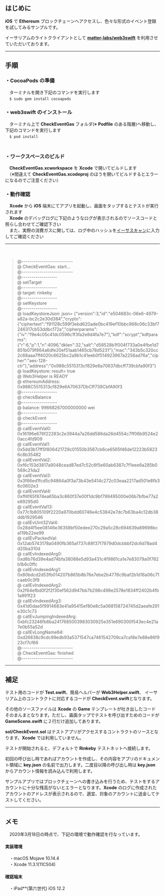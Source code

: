## はじめに  
**iOS** で **Ethereum** ブロックチェーンへアクセスし、色々な形式のイベント登録を試してみるサンプルです。

イーサリアムのライトクライアントとして [**matter-labs/web3swift**](https://github.com/matter-labs/web3swift) を利用させていただいております。  

----
## 手順  
### ・**CocoaPods** の準備
　ターミナルを開き下記のコマンドを実行します  
　`$ sudo gem install cocoapods`  

### ・**web3swift** のインストール
　ターミナル上で **CheckEventGas** フォルダ(※ **Podfile** のある階層)へ移動し、下記のコマンドを実行します  
　`$ pod install`  
　
### ・ワークスペースのビルド
　**CheckEventGas.xcworkspace** を **Xcode** で開いてビルドします  
　（※間違えて **CheckEventGas.xcodeproj** のほうを開いてビルドするとエラーになるのでご注意ください）
　
### ・動作確認
　**Xcode** から **iOS** 端末にてアプリを起動し、画面をタップするとテストが実行されます  
　**Xcode** のデバッグログに下記のようなログが表示されるのでソースコードと照らし合わせてご確認下さい  
　また、実際の消費ガスに関しては、ログ中のハッシュを[イーサスキャン](https://rinkeby.etherscan.io)に入力してご確認ください

----
　
> @--------------------------  
> @ CheckEventGas: start...  
> @--------------------------  
> @------------------  
> @ setTarget  
> @------------------  
> @ target: rinkeby  
> @------------------  
> @ setKeystore  
> @------------------  
> @ loadKeystoreJson: json= {"version":3,"id":"e504683c-06e6-4979-a82a-bc2c2e30d384","crypto":{"ciphertext":"f91128c599f3ebd620ade0bc419ef10bbc968c06c33bf7246317cb53ddbc172a","cipherparams":{"iv":"f9e4c05c41dc0596c1f3fa2e8d4fa7e7"},"kdf":"scrypt","kdfparams":{"r":6,"p":1,"n":4096,"dklen":32,"salt":"d58528b1f004f733a0e4fbe1d7851b079f864a6dfe20ef51aab1465cb78d5231"},"mac":"343b5c320cc2c68aaa7ff4020c6625bc2a9b1c41eeb0f514923967a2256ad76a","cipher":"aes-128-ctr"},"address":"0x988c5515313cf829e6a70637dbcff739cbfa90f3"}  
> @ loadKeystore: result= true  
> @ Web3Helper is READY  
> @ ethereumAddress: 0x988C5515313cf829e6A70637DbCff739CbfA90f3  
> @------------------  
> @ checkBalance  
> @------------------  
> @ balance: 99668267000000000 wei  
> @------------------  
> @ checkEvent  
> @------------------  
> @ callEventVal0: 0x16196e676f22283c2e3944a7a26dd586da26d4554c7ff06b9524e20acc4fd909  
> @ callEventVal1: 0x5dd3b17ff5f806421729c01550b3567cb6ce6565f46de12223b58236c8b35482  
> @ callEventVal2: 0xf6c153d3817a9048cead87ed7c52c6f5e60ab6387c7f1eee6a285b0569c21da2  
> @ callEventVal3: 0x3f66ed1fcd5c94864a0f3a73b43e5414c272c03eaa2217ad501e8fb36c0602e3  
> @ callEventVal4: 0xff4f65f874ea65ba3c860f37e00f1dc9bf799495000e06b7bfbe77a2e89295d0  
> @ callEventVal13: 0x77c1b805109f2220a970bdd60746e4c53842e7dc7b63ba4c12db38ddb1929546  
> @ callEvUint32Val4: 0x28d4f5ee08146e36358bf50edee270c29a5c28c694639a89698bca119b22ee99  
> @ callEvPackedVal: 0x12ab5743178a0490fb365af737c68f37f7879d0dcbbbf2dc6d78ad4d20ba310d  
> @ callEvIndexedArg0: 0xd8b76d39e4ad74bfa38088e5d93a431c4f9861ca1e7e83079a0f782b1b6c0ffc  
> @ callEvIndexedArg1: 0x80bdcd2d53fb014207b865b8b76e7ebe2b4776c9baf2b1d16a06c71caab0c3f9  
> @ callEvIndexedArg2: 0x2f64efbd0f2f2f30ef562d947bb7b298c498e2578e1834ff2402b4fb1a991f23  
> @ callEvIndexedArg3: 0x41d0dae5f9914683e41a95415ef80e8c5a068158724745d2aeafe291e30c1c73  
> @ callEvJumpingIndexedArg: 0xbfc23246fb6ba2417685003983030925e351e690300f543ec4e21a7e0b55a52d  
> @ callEvLongName64: 0xd26838c9cdc99edb93a5371547ca7461542709ca7ca18e7e88e86f923cf7cf66  
> @--------------------------  
> @ CheckEventGas: finished  
> @--------------------------  

----

## 補足

テスト用のコードが **Test.swift**、簡易ヘルパーが **Web3Helper.swift**、 イーサリアム上のコントラクトに対応するコードが **CheckEvent.swift**となります。  

その他のソースファイルは **Xcode** の **Game** テンプレートが吐き出したコードそのまんまとなります。ただし、画面タップでテストを呼び出すためのコードが **GameScene.swift** に２行だけ追加してあります。

**sol/CheckEvent.sol** はテストアプリがアクセスするコントラクトのソースとなります。**Xcode** では利用していません。

テストが開始されると、デフォルトで **Rinkeby** テストネットへ接続します。  

初回の呼び出し時であればアカウントを作成し、その内容をアプリのドキュメント領域に **key.json** の名前で出力します。二度目以降の呼び出し時は **key.json** からアカウント情報を読み込んで利用します。  

サンプルアプリではブロックチェーンへの書き込みを行うため、テストをするアカウントに十分な残高がないとエラーとなります。**Xcode** のログに作成されたアカウントのアドレスが表示されるので、適宜、対象のアカウントに送金してテストしてください。
  
----
## メモ
　2020年3月18日の時点で、下記の環境で動作確認を行なっています。  

#### 実装環境
　・macOS Mojave 10.14.4  
　・Xcode 11.3.1(11C504)

#### 確認端末
　・iPad**(第六世代) iOS 12.2  

